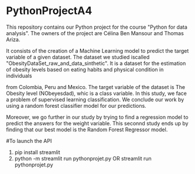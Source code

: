 # PythonProjectA4

This repository contains our Python project for the course 
"Python for data analysis". The owners of the project are 
Célina Ben Mansour and Thomas Ariza.

It consists of the creation of a Machine Learning model 
to predict the target variable of a given dataset. The dataset we 
studied iscalled "ObesityDataSet_raw_and_data_sinthetic".
It is a dataset for the estimation of obesity levels based on eating 
habits and physical condition in individuals 

from Colombia, Peru and Mexico. The target variable of the dataset 
is The Obesity level (NObeyesdad), whic is a class variable. 
In this study, we face a problem of supervised learning classification.
We conclude our work by using a random forest classifier model 
for our predictions. 

Moreover, we go further in our study by trying to find a regression model 
to predict the answers for the weight variable.
This seconnd study ends up by finding that our best model is 
the Random Forest Regressor model.


#To launch the API
1. pip install streamlit
2. python -m streamlit run pythonprojet.py
OR streamlit run pythonprojet.py
